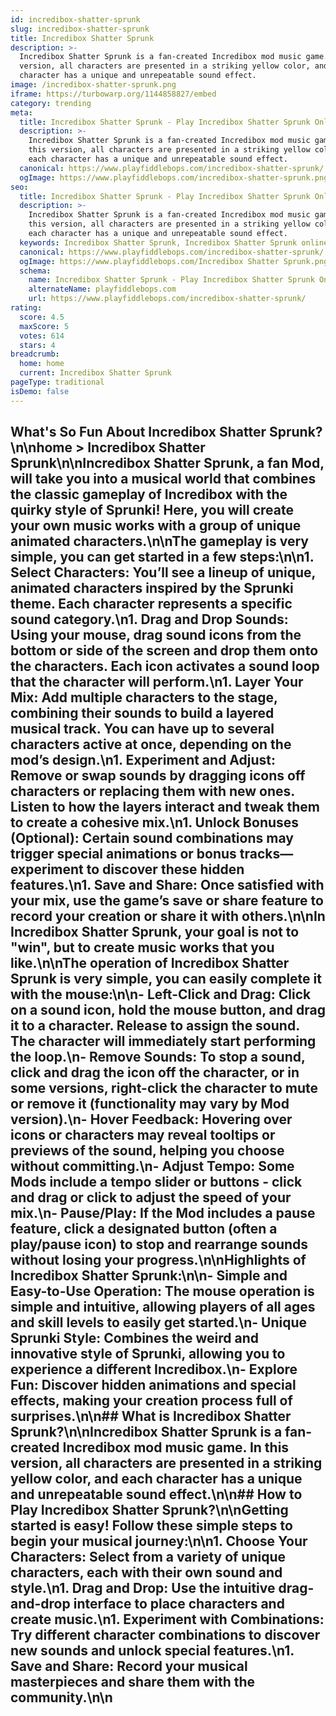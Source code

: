 ```yaml
---
id: incredibox-shatter-sprunk
slug: incredibox-shatter-sprunk
title: Incredibox Shatter Sprunk
description: >-
  Incredibox Shatter Sprunk is a fan-created Incredibox mod music game. In this
  version, all characters are presented in a striking yellow color, and each
  character has a unique and unrepeatable sound effect.
image: /incredibox-shatter-sprunk.png
iframe: https://turbowarp.org/1144858827/embed
category: trending
meta:
  title: Incredibox Shatter Sprunk - Play Incredibox Shatter Sprunk Online
  description: >-
    Incredibox Shatter Sprunk is a fan-created Incredibox mod music game. In
    this version, all characters are presented in a striking yellow color, and
    each character has a unique and unrepeatable sound effect.
  canonical: https://www.playfiddlebops.com/incredibox-shatter-sprunk/
  ogImage: https://www.playfiddlebops.com/incredibox-shatter-sprunk.png
seo:
  title: Incredibox Shatter Sprunk - Play Incredibox Shatter Sprunk Online
  description: >-
    Incredibox Shatter Sprunk is a fan-created Incredibox mod music game. In
    this version, all characters are presented in a striking yellow color, and
    each character has a unique and unrepeatable sound effect.
  keywords: Incredibox Shatter Sprunk, Incredibox Shatter Sprunk online
  canonical: https://www.playfiddlebops.com/incredibox-shatter-sprunk/
  ogImage: https://www.playfiddlebops.com/Incredibox Shatter Sprunk.png
  schema:
    name: Incredibox Shatter Sprunk - Play Incredibox Shatter Sprunk Online
    alternateName: playfiddlebops.com
    url: https://www.playfiddlebops.com/incredibox-shatter-sprunk/
rating:
  score: 4.5
  maxScore: 5
  votes: 614
  stars: 4
breadcrumb:
  home: home
  current: Incredibox Shatter Sprunk
pageType: traditional
isDemo: false
---
```


## What's So Fun About Incredibox Shatter Sprunk?\n\nhome > Incredibox Shatter Sprunk\n\nIncredibox Shatter Sprunk, a fan Mod, will take you into a musical world that combines the classic gameplay of Incredibox with the quirky style of Sprunki! Here, you will create your own music works with a group of unique animated characters.\n\nThe gameplay is very simple, you can get started in a few steps:\n\n1. **Select Characters**: You’ll see a lineup of unique, animated characters inspired by the Sprunki theme. Each character represents a specific sound category.\n1. **Drag and Drop Sounds**: Using your mouse, drag sound icons from the bottom or side of the screen and drop them onto the characters. Each icon activates a sound loop that the character will perform.\n1. **Layer Your Mix**: Add multiple characters to the stage, combining their sounds to build a layered musical track. You can have up to several characters active at once, depending on the mod’s design.\n1. **Experiment and Adjust**: Remove or swap sounds by dragging icons off characters or replacing them with new ones. Listen to how the layers interact and tweak them to create a cohesive mix.\n1. **Unlock Bonuses (Optional)**: Certain sound combinations may trigger special animations or bonus tracks—experiment to discover these hidden features.\n1. **Save and Share**: Once satisfied with your mix, use the game’s save or share feature to record your creation or share it with others.\n\nIn Incredibox Shatter Sprunk, your goal is not to "win", but to create music works that you like.\n\nThe operation of Incredibox Shatter Sprunk is very simple, you can easily complete it with the mouse:\n\n- **Left-Click and Drag**: Click on a sound icon, hold the mouse button, and drag it to a character. Release to assign the sound. The character will immediately start performing the loop.\n- **Remove Sounds**: To stop a sound, click and drag the icon off the character, or in some versions, right-click the character to mute or remove it (functionality may vary by Mod version).\n- **Hover Feedback**: Hovering over icons or characters may reveal tooltips or previews of the sound, helping you choose without committing.\n- **Adjust Tempo**: Some Mods include a tempo slider or buttons - click and drag or click to adjust the speed of your mix.\n- **Pause/Play**: If the Mod includes a pause feature, click a designated button (often a play/pause icon) to stop and rearrange sounds without losing your progress.\n\nHighlights of Incredibox Shatter Sprunk:\n\n- **Simple and Easy-to-Use Operation**: The mouse operation is simple and intuitive, allowing players of all ages and skill levels to easily get started.\n- **Unique Sprunki Style**: Combines the weird and innovative style of Sprunki, allowing you to experience a different Incredibox.\n- **Explore Fun**: Discover hidden animations and special effects, making your creation process full of surprises.\n\n## What is Incredibox Shatter Sprunk?\n\nIncredibox Shatter Sprunk is a fan-created Incredibox mod music game. In this version, all characters are presented in a striking yellow color, and each character has a unique and unrepeatable sound effect.\n\n## How to Play Incredibox Shatter Sprunk?\n\nGetting started is easy! Follow these simple steps to begin your musical journey:\n\n1. **Choose Your Characters**: Select from a variety of unique characters, each with their own sound and style.\n1. **Drag and Drop**: Use the intuitive drag-and-drop interface to place characters and create music.\n1. **Experiment with Combinations**: Try different character combinations to discover new sounds and unlock special features.\n1. **Save and Share**: Record your musical masterpieces and share them with the community.\n\n